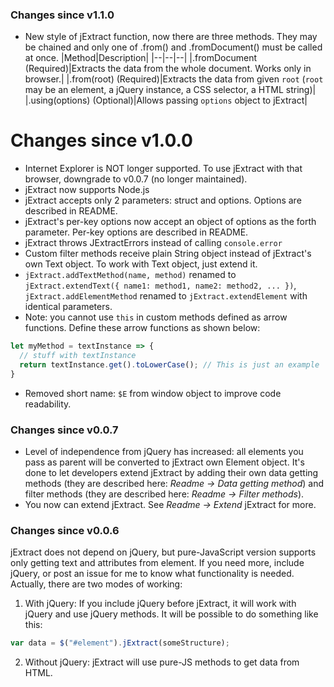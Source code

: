 ### Changes since v1.1.0
- New style of jExtract function, now there are three methods. They may be chained and only one of .from() and .fromDocument() must be called at once. 
|Method|Description|
|--|--|--|
|.fromDocument (Required)|Extracts the data from the whole document. Works only in browser.|
|.from(root) (Required)|Extracts the data from given `root` (`root` may be an element, a jQuery instance, a CSS selector, a HTML string)|
|.using(options) (Optional)|Allows passing `options` object to jExtract|


# Changes since v1.0.0
- Internet Explorer is NOT longer supported. To use jExtract with that browser, downgrade to v0.0.7 (no longer maintained).
- jExtract now supports Node.js
- jExtract accepts only 2 parameters: struct and options. Options are described in README. 
- jExtract's per-key options now accept an object of options as the forth parameter. Per-key options are described in README. 
- jExtract throws JExtractErrors instead of calling `console.error`
- Custom filter methods receive plain String object instead of jExtract's own Text object. To work with Text object, just extend it. 
- `jExtract.addTextMethod(name, method)` renamed to `jExtract.extendText({ name1: method1, name2: method2, ... })`, `jExtract.addElementMethod` renamed to `jExtract.extendElement` with identical parameters. 
- Note: you cannot use `this` in custom methods defined as arrow functions. Define these arrow functions as shown below: 
```javascript 
let myMethod = textInstance => { 
  // stuff with textInstance 
  return textInstance.get().toLowerCase(); // This is just an example
}
```
- Removed short name: `$E` from window object to improve code readability. 

### Changes since v0.0.7
- Level of independence from jQuery has increased: all elements you pass as parent will be converted to jExtract own Element object. It's done to let developers extend jExtract by adding their own data getting methods (they are described here: *Readme -> Data getting method*) and filter methods (they are described here: *Readme -> Filter methods*).
- You now can extend jExtract. See *Readme -> Extend* jExtract for more.
### Changes since v0.0.6
jExtract does not depend on jQuery, but pure-JavaScript version supports only getting text and attributes from element. 
If you need more, include jQuery, or post an issue for me to know what functionality is needed.
Actually, there are two modes of working: 
1. With jQuery: 
If you include jQuery before jExtract, it will work with jQuery and use jQuery methods. It will be possible to do something like this: 
```javascript 
var data = $("#element").jExtract(someStructure);
```
2. Without jQuery: 
jExtract will use pure-JS methods to get data from HTML. 
